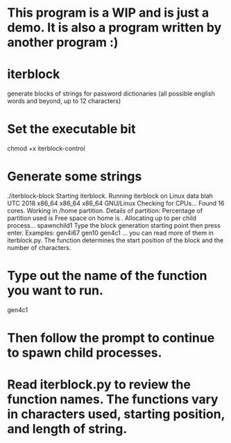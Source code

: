# This program is a WIP and is just a demo. It is also a program written by another program :)

# iterblock
generate blocks of strings for password dictionaries (all possible english words and beyond, up to 12 characters)

# Set the executable bit
chmod +x iterblock-control

# Generate some strings
./iterblock-block 
Starting iterblock.
Running iterblock on Linux data blah UTC 2018 x86_64 x86_64 x86_64 GNU/Linux
Checking for CPUs...
Found 16 cores.
Working in /home partition.
Details of partition: 
Percentage of partition used is 
Free space on home is .
Allocating up to  per child process...
spawnchild1
Type the block generation starting point then press enter.
Examples: gen4i67 gen10 gen4c1 ... you can read more of them in iterblock.py. The function determines the start position of the block and the number of characters.

# Type out the name of the function you want to run.
gen4c1

# Then follow the prompt to continue to spawn child processes.

# Read iterblock.py to review the function names. The functions vary in characters used, starting position, and length of string.

